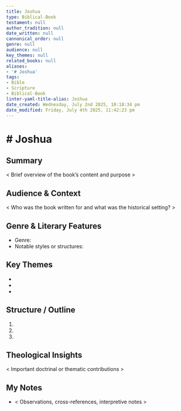 ```yaml
---
title: Joshua
type: Biblical-Book
testament: null
author_tradition: null
date_written: null
cannonical_order: null
genre: null
audience: null
key_themes: null
related_books: null
aliases:
- '# Joshua'
tags:
- Bible
- Scripture
- Biblical-Book
linter-yaml-title-alias: Joshua
date_created: Wednesday, July 2nd 2025, 10:18:34 pm
date_modified: Friday, July 4th 2025, 11:42:23 pm
---
```


# # Joshua

## Summary
< Brief overview of the book’s content and purpose >

## Audience & Context
< Who was the book written for and what was the historical setting? >

## Genre & Literary Features
- Genre:  
- Notable styles or structures:  

## Key Themes
- 
- 
- 

## Structure / Outline
1.  
2.  
3.  

## Theological Insights
< Important doctrinal or thematic contributions >


## My Notes
- < Observations, cross-references, interpretive notes >
